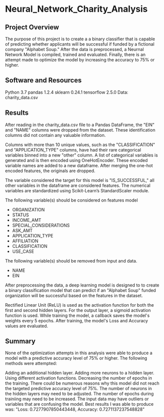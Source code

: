 # Neural_Network_Charity_Analysis
## Project Overview
The purpose of this project is to create a a binary classifier that is capable of predicting whether applicants will be successful if funded by a fictional company "Alphabet Soup." After the data is preprocessed, a Neurnal Network Model is compiled, trained and evaluated. Finally, there is an attempt made to optimize the model by increasing the accuracy to 75% or higher.

## Software and Resources
  Python 3.7
  pandas 1.2.4
  sklearn 0.24.1
  tensorflow 2.5.0
  Data: charity_data.csv

## Results
After reading in the charity_data.csv file to a Pandas DataFrame, the "EIN" and "NAME" columns were dropped from the dataset. These identification columns did not contain any valuable information.

Columns with more than 10 unique values, such as the "CLASSIFICATION" and "APPLICATION_TYPE" columns, have had their rare categorical variables binned into a new "other" column. A list of categorical variables is generated and is then encoded using OneHotEncoder. These encoded variable names are added to a new dataframe. After merging the one-hot encoded features, the originals are dropped.

The variable considered the target for this model is "IS_SUCCESSFUL," all other variables in the dataframe are considered features. The numerical variables are standardized using Scikit-Learn’s StandardScaler module.

The following variable(s) should be considered on features model
* ORGANIZATION
* STATUS
* INCOME_AMT
* SPECIAL_CONSIDERATIONS
* ASK_AMT
* APPLICATION_TYPE
* AFFILIATION
* CLASSIFICATION
* USE_CASE

The following variable(s) should be removed from input and data.
* NAME
* EIN

After preprocessing the data, a deep learning model is designed to to create a binary classification model that can predict if an "Alphabet Soup" funded organization will be successful based on the features in the dataset.

Rectified Linear Unit (ReLU) is used as the activation function for both the first and second hidden layers. For the output layer, a sigmoid activation function is used. While training the model, a callback saves the model's weights every 5 epochs. After training, the model's Loss and Accuracy values are evaluated. 

## Summary
None of the optimization attempts in this analysis were able to produce a model with a predictive accuracy level of 75% or higher. The following methods were attempted:

Adding an additional hidden layer.
Adding more neurons to a hidden layer.
Using different activation functions.
Decreasing the number of epochs in the training.
There could be numerous reasons why this model did not reach the targeted predictive accuracy level of 75%. The number of neurons in the hidden layers may need to be adjusted. The number of epochs during trainiing may need to be increased. The input data may have outliers or variables that are confusing the model.
Best results I was able to produce was: "Loss: 0.7277907850443448, Accuracy: 0.7271137237548828"
